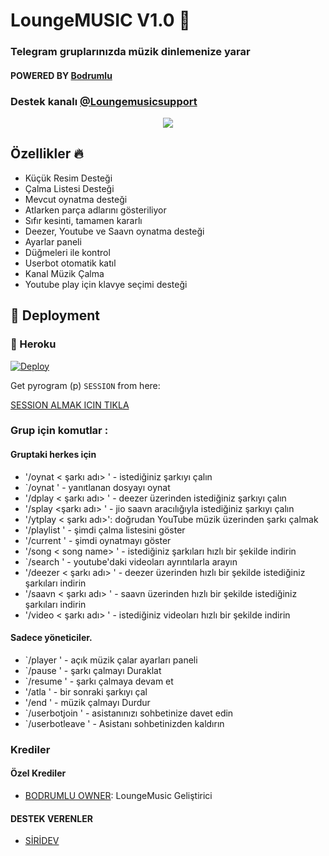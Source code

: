 <h1 align="centre">LoungeMUSIC V1.0 🎵</h1>

### Telegram gruplarınızda müzik dinlemenize yarar 
#### POWERED BY [Bodrumlu](https://t.me/bodrumlubebekk)
### Destek kanalı [@Loungemusicsupport](https://t.me/loungemusicsupport)

<p align="center">
  <img src="https://telegra.ph/file/03f1c9ec4513c3a52bc22.jpg">
</p>

<h2> Özellikler 🔥 </h2>

- Küçük Resim Desteği
- Çalma Listesi Desteği
- Mevcut oynatma desteği
- Atlarken parça adlarını gösteriliyor
- Sıfır kesinti, tamamen kararlı
- Deezer, Youtube ve Saavn oynatma desteği
- Ayarlar paneli
- Düğmeleri ile kontrol
- Userbot otomatik katıl
- Kanal Müzik Çalma
- Youtube play için klavye seçimi desteği

## 🚀 Deployment

### 💜 Heroku

[![Deploy](https://www.herokucdn.com/deploy/button.svg)](https://heroku.com/deploy?template=https://github.com/19samet/bodrumadon-s.git)

Get pyrogram (p)  `SESSION` from here:

[SESSION ALMAK ICIN TIKLA](https://t.me/StringSessionGenRobot)


### Grup için komutlar :
#### Gruptaki herkes için

- '/oynat < şarkı adı> ' - istediğiniz şarkıyı çalın
- `/oynat <sese cevap ver> ' - yanıtlanan dosyayı oynat
- '/dplay < şarkı adı> ' - deezer üzerinden istediğiniz şarkıyı çalın
- '/splay <şarkı adı> ' - jio saavn aracılığıyla istediğiniz şarkıyı çalın
- '/ytplay < şarkı adı>': doğrudan YouTube müzik üzerinden şarkı çalmak
- '/playlist ' - şimdi çalma listesini göster
- '/current ' - şimdi oynatmayı göster
- '/song < song name> ' - istediğiniz şarkıları hızlı bir şekilde indirin
- `/search <query> ' - youtube'daki videoları ayrıntılarla arayın
- '/deezer < şarkı adı> ' - deezer üzerinden hızlı bir şekilde istediğiniz şarkıları indirin
- '/saavn < şarkı adı> ' - saavn üzerinden hızlı bir şekilde istediğiniz şarkıları indirin
- '/video < şarkı adı> ' - istediğiniz videoları hızlı bir şekilde indirin

#### Sadece yöneticiler.
- `/player ' - açık müzik çalar ayarları paneli
- `/pause ' - şarkı çalmayı Duraklat
- `/resume ' - şarkı çalmaya devam et
- '/atla ' - bir sonraki şarkıyı çal
- '/end ' - müzik çalmayı Durdur
- `/userbotjoin ' - asistanınızı sohbetinize davet edin
- `/userbotleave ' - Asistanı sohbetinizden kaldırın
### Krediler


#### Özel Krediler
- [BODRUMLU OWNER](http://github.com/bodrumlu48): LoungeMusic Geliştirici


#### DESTEK VERENLER
- [SİRİDEV](https://t.me/sirisupport)
